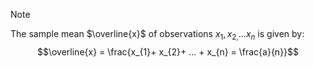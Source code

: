 >[!note]
>The sample mean $\overline{x}$ of observations $x_1,x_{2,}... x_n$ is given by:
>$$\overline{x} = \frac{x_{1}+ x_{2}+ ... + x_{n} = \frac{a}{n}}$$



